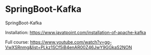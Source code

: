 # SpringBoot-Kafka
SpringBoot-Kafka

Installation: https://www.javatpoint.com/installation-of-apache-kafka

Full course: https://www.youtube.com/watch?v=gg-VwXSRnmg&list=PLkz1SCf5iB4enAR00Z46JwY9GGkaS2NON
